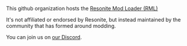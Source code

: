 This github organization hosts the [Resonite Mod Loader (RML)](https://github.com/resonite-modding-group/ResoniteModLoader)

It's not affiliated or endorsed by Resonite, but instead maintained by the community that has formed around modding.

You can join us on [our Discord](https://discord.gg/ZMRyQ8bryN).
